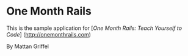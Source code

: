 # One Month Rails

This is the sample application for
[*One Month Rails: Teach Yourself to Code*]
(http://onemonthrails.com)

By Mattan Griffel